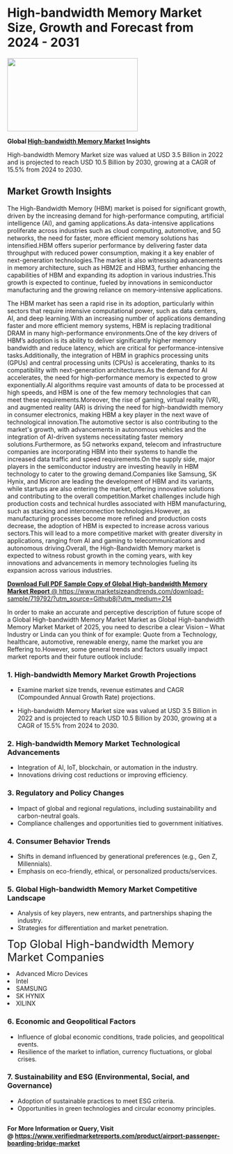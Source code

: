 <H1>High-bandwidth Memory Market Size, Growth and Forecast from 2024 - 2031</H1><img class="aligncenter size-medium wp-image-584254" src="https://thirdeyenews.in/wp-content/uploads/2024/09/Global-Market-Research-300x168.jpeg" alt="" width="300" height="168" /><p><strong>Global&nbsp;<a href="https://www.marketsizeandtrends.com/download-sample/719792/?utm_source=Github8j?utm_medium=214">High-bandwidth Memory Market</a> Insights</strong></p><p>High-bandwidth Memory Market size was valued at USD 3.5 Billion in 2022 and is projected to reach USD 10.5 Billion by 2030, growing at a CAGR of 15.5% from 2024 to 2030.</p><p><h2>Market Growth Insights</h2> The High-Bandwidth Memory (HBM) market is poised for significant growth, driven by the increasing demand for high-performance computing, artificial intelligence (AI), and gaming applications.As data-intensive applications proliferate across industries such as cloud computing, automotive, and 5G networks, the need for faster, more efficient memory solutions has intensified.HBM offers superior performance by delivering faster data throughput with reduced power consumption, making it a key enabler of next-generation technologies.The market is also witnessing advancements in memory architecture, such as HBM2E and HBM3, further enhancing the capabilities of HBM and expanding its adoption in various industries.This growth is expected to continue, fueled by innovations in semiconductor manufacturing and the growing reliance on memory-intensive applications.<a href="#"></a> <p>The HBM market has seen a rapid rise in its adoption, particularly within sectors that require intensive computational power, such as data centers, AI, and deep learning.With an increasing number of applications demanding faster and more efficient memory systems, HBM is replacing traditional DRAM in many high-performance environments.One of the key drivers of HBM’s adoption is its ability to deliver significantly higher memory bandwidth and reduce latency, which are critical for performance-intensive tasks.Additionally, the integration of HBM in graphics processing units (GPUs) and central processing units (CPUs) is accelerating, thanks to its compatibility with next-generation architectures.As the demand for AI accelerates, the need for high-performance memory is expected to grow exponentially.AI algorithms require vast amounts of data to be processed at high speeds, and HBM is one of the few memory technologies that can meet these requirements.Moreover, the rise of gaming, virtual reality (VR), and augmented reality (AR) is driving the need for high-bandwidth memory in consumer electronics, making HBM a key player in the next wave of technological innovation.The automotive sector is also contributing to the market's growth, with advancements in autonomous vehicles and the integration of AI-driven systems necessitating faster memory solutions.Furthermore, as 5G networks expand, telecom and infrastructure companies are incorporating HBM into their systems to handle the increased data traffic and speed requirements.On the supply side, major players in the semiconductor industry are investing heavily in HBM technology to cater to the growing demand.Companies like Samsung, SK Hynix, and Micron are leading the development of HBM and its variants, while startups are also entering the market, offering innovative solutions and contributing to the overall competition.Market challenges include high production costs and technical hurdles associated with HBM manufacturing, such as stacking and interconnection technologies.However, as manufacturing processes become more refined and production costs decrease, the adoption of HBM is expected to increase across various sectors.This will lead to a more competitive market with greater diversity in applications, ranging from AI and gaming to telecommunications and autonomous driving.Overall, the High-Bandwidth Memory market is expected to witness robust growth in the coming years, with key innovations and advancements in memory technologies fueling its expansion across various industries.</p> <a href="#"></p><p><span class=""><strong>Download Full PDF Sample Copy of Global High-bandwidth Memory Market Report</strong> @ <a href="https://www.marketsizeandtrends.com/download-sample/719792/?utm_source=Github8j?utm_medium=214" target="_blank">https://www.marketsizeandtrends.com/download-sample/719792/?utm_source=Github8j?utm_medium=214</a></span></p><p>In order to make an accurate and perceptive description of future scope of a Global&nbsp;High-bandwidth Memory Market Market as Global&nbsp;High-bandwidth Memory Market Market of 2025, you need to describe a clear Vision &ndash; What Industry or Linda can you think of for example: Quote from a Technology, healthcare, automotive, renewable energy, name the market you are Reffering to.However, some general trends and factors usually impact market reports and their future outlook include:</p><h3>1.&nbsp;<strong>High-bandwidth Memory Market Growth Projections</strong></h3><ul><li>Examine market size trends, revenue estimates and CAGR (Compounded Annual Growth Rate) projections.</li><li><p>High-bandwidth Memory Market size was valued at USD 3.5 Billion in 2022 and is projected to reach USD 10.5 Billion by 2030, growing at a CAGR of 15.5% from 2024 to 2030.</p></li></ul><h3>2.&nbsp;<strong>High-bandwidth Memory Market Technological Advancements</strong></h3><ul><li>Integration of AI, IoT, blockchain, or automation in the industry.</li><li>Innovations driving cost reductions or improving efficiency.</li></ul><h3>3.&nbsp;<strong>Regulatory and Policy Changes</strong></h3><ul><li>Impact of global and regional regulations, including sustainability and carbon-neutral goals.</li><li>Compliance challenges and opportunities tied to government initiatives.</li></ul><h3>4.&nbsp;<strong>Consumer Behavior Trends</strong></h3><ul><li>Shifts in demand influenced by generational preferences (e.g., Gen Z, Millennials).</li><li>Emphasis on eco-friendly, ethical, or personalized products/services.</li></ul><h3>5.&nbsp;<strong>Global High-bandwidth Memory Market Competitive Landscape</strong></h3><ul><li>Analysis of key players, new entrants, and partnerships shaping the industry.</li><li>Strategies for differentiation and market penetration.</li></ul><p data-pm-slice="1 1 []"><span style="color: inherit; font-family: inherit; font-size: 25px;">Top Global High-bandwidth Memory Market Companies</span></p><div class="" data-test-id=""><p><li>Advanced Micro Devices</li><li> Intel</li><li> SAMSUNG</li><li> SK HYNIX</li><li> XILINX</li></p></div><h3>6.&nbsp;<strong>Economic and Geopolitical Factors</strong></h3><ul><li>Influence of global economic conditions, trade policies, and geopolitical events.</li><li>Resilience of the market to inflation, currency fluctuations, or global crises.</li></ul><h3>7.&nbsp;<strong>Sustainability and ESG (Environmental, Social, and Governance)</strong></h3><ul><li>Adoption of sustainable practices to meet ESG criteria.</li><li>Opportunities in green technologies and circular economy principles.</li></ul><h2><strong style="font-size: 14px;">For More Information or Query, Visit @&nbsp;</strong><a style="background-color: #ffffff; font-size: 14px;" href="https://www.marketsizeandtrends.com/report/high-bandwidth-memory-market/" target="_blank">https://www.verifiedmarketreports.com/product/airport-passenger-boarding-bridge-market</a></h2>